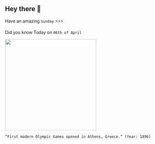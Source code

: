 ## Hey there 👋
Have an amazing `Sunday` ⚡⚡⚡

Did you know Today on `06th of April`
 
 [<img src="https://historythings.com/wp-content/uploads/2016/08/Athens_1896_report_cover.jpg" width="300" />](https://www.britannica.com/event/Athens-1896-Olympic-Games) 
 ```
“First modern Olympic Games opened in Athens, Greece.” (Year: 1896)
```
